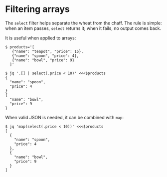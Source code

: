 Filtering arrays
========================================

The `select` filter helps separate the wheat from the chaff. The
rule is simple: when an item passes, `select` returns it; when it
fails, no output comes back.

It is useful when applied to arrays:

    $ products='[
       {"name": "teapot", "price": 15}, 
       {"name": "spoon", "price": 4}, 
       {"name": "bowl", "price": 9}
      ]'

    $ jq '.[] | select(.price < 10)' <<<$products
    {
      "name": "spoon",
      "price": 4
    }
    {
      "name": "bowl",
      "price": 9
    }


When valid JSON is needed, it can be combined with `map`:
    
    $ jq 'map(select(.price < 10))' <<<$products
    [
      {
        "name": "spoon",
        "price": 4
      },
      {
        "name": "bowl",
        "price": 9
      }
    ]

